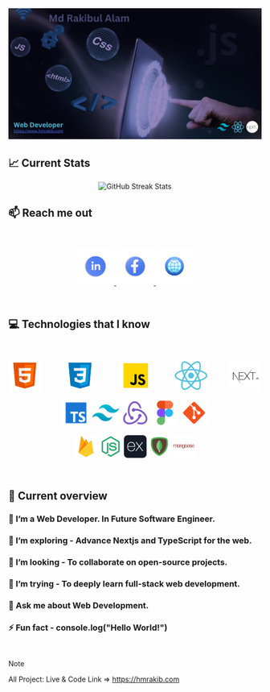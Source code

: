 <a href="https://hrmrakib.vercel.app" target="_blank"> 
  
  <img src="https://github.com/hrmrakib/hrmrakib/blob/main/images/web_developer.png" alt="devloper"/>
   
</a> 

   
## :chart_with_upwards_trend: Current Stats

<p align="center"> 
  <img src="https://github-readme-streak-stats.herokuapp.com?user=hrmrakib&theme=react&hide_border=true&background=0D1117&stroke=0D1117&fire=FF1CF7&sideLabels=00F0FF&currStreakNum=FF1CF7&ring=FF1CF7&currStreakLabel=FF1CF7&sideNums=00F0FF" alt="GitHub Streak Stats" />
</p>


## :mailbox: Reach me out

<br />

<p align="center">
  <a href="https://www.linkedin.com/in/hrmrakib">
    <img height="75" src="https://github.com/hrmrakib/hrmrakib/blob/main/images/10464412.png" alt="LinkedIn">
  </a>
  <a href="https://www.facebook.com/hrmrakib">
    <img height="75" src="https://github.com/hrmrakib/hrmrakib/blob/main/images/10464408.png" alt="Facebook">
  </a>
  <a href="https://hrmrakib.vercel.app">
    <img height="75" src="https://github.com/hrmrakib/hrmrakib/blob/main/images/web.png" alt="Website">
  </a>
</p>


<br />

## :computer: Technologies that I know

<br>
<p align="center" style="display:flex; align-items:center; justify-content:space-between; gap:60">
<img height="65" src="https://github.com/hrmrakib/hrmrakib/blob/main/images/tech/html.png"/>
<img height="65" src="https://github.com/hrmrakib/hrmrakib/blob/main/images/tech/css.png"/>
<img height="65" src="https://github.com/hrmrakib/hrmrakib/blob/main/images/tech/javascript.png"/>
<img height="65" src="https://github.com/hrmrakib/hrmrakib/blob/main/images/tech/reactjs.png"/>
<img height="65" src="https://github.com/hrmrakib/hrmrakib/blob/main/images/tech/nextjs.png"/>


</p>

<p align="center">
<img height="55" src="https://github.com/hrmrakib/hrmrakib/blob/main/images/tech/typescript.png"/>
<img height="55" src="https://github.com/hrmrakib/hrmrakib/blob/main/images/tech/tailwind.png"/>
<img height="55" src="https://github.com/hrmrakib/hrmrakib/blob/main/images/tech/redux.png"/>
<img height="55" src="https://github.com/hrmrakib/hrmrakib/blob/main/images/tech/figma.png"/>
<img height="55" src="https://github.com/hrmrakib/hrmrakib/blob/main/images/tech/git.png"/>
</p>

<p align="center">
<img height="45" src="https://github.com/hrmrakib/hrmrakib/blob/main/images/tech/firebase.webp"/>
<img height="45" src="https://github.com/hrmrakib/hrmrakib/blob/main/images/tech/nodejs.png"/>
<img height="45" src="https://github.com/hrmrakib/hrmrakib/blob/main/images/tech/express.png" "Expressjs"/>
<img height="45" src="https://github.com/hrmrakib/hrmrakib/blob/main/images/tech/mongodb.png"/>
<img height="45" src="https://github.com/hrmrakib/hrmrakib/blob/main/images/tech/mongoose.png"/>

</p>

<p align="center"> 

</p><br/>

## :eyes: Current overview

### 🔭 I’m a Web Developer. In Future Software Engineer.
### 🌱 I’m exploring - Advance Nextjs and TypeScript for the web. 
### 👯 I’m looking - To collaborate on open-source projects. 
### 🤔 I’m trying - To deeply learn full-stack web development. 
### 💬 Ask me about Web Development.
### ⚡ Fun fact - console.log("Hello World!")

<br />

> [!NOTE]
> All Project: Live & Code Link => https://hmrakib.com
